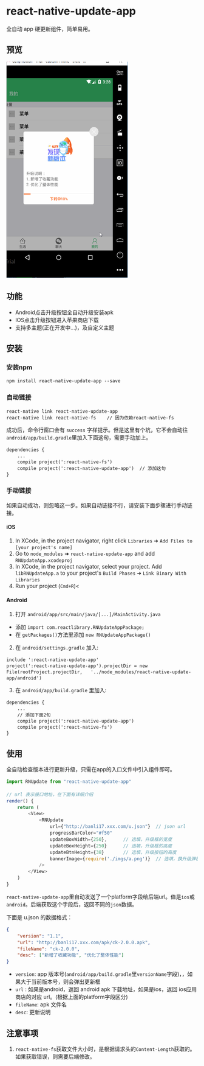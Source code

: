 # react-native-update-app

全自动 app 硬更新组件，简单易用。

## 预览

<img src="./preview/1.gif" width="320" height="568" />

## 功能

- Android点击升级按钮全自动升级安装apk
- IOS点击升级按钮进入苹果商店下载
- 支持多主题(正在开发中...)，及自定义主题

## 安装

### 安装npm
```
npm install react-native-update-app --save
```

### 自动链接

```
react-native link react-native-update-app
react-native link react-native-fs    // 因为依赖react-native-fs
```

成功后，命令行窗口会有 `success` 字样提示。但是这里有个坑，它不会自动往`android/app/build.gradle`里加入下面这句，需要手动加上。

```
dependencies {
    ...
    compile project(':react-native-fs')
    compile project(':react-native-update-app')  // 添加这句
}
```

### 手动链接

如果自动成功，则忽略这一步。如果自动链接不行，请安装下面步骤进行手动链接。

#### iOS

1.  In XCode, in the project navigator, right click `Libraries` ➜ `Add Files to [your project's name]`
2.  Go to `node_modules` ➜ `react-native-update-app` and add `RNUpdateApp.xcodeproj`
3.  In XCode, in the project navigator, select your project. Add `libRNUpdateApp.a` to your project's `Build Phases` ➜ `Link Binary With Libraries`
4.  Run your project (`Cmd+R`)<

#### Android

1.  打开 `android/app/src/main/java/[...]/MainActivity.java`

*   添加 `import com.reactlibrary.RNUpdateAppPackage;`
*   在 `getPackages()`方法里添加 `new RNUpdateAppPackage()` 

2.  在 `android/settings.gradle` 加入:

```
include ':react-native-update-app'
project(':react-native-update-app').projectDir = new File(rootProject.projectDir, 	'../node_modules/react-native-update-app/android')
```

3.  在 `android/app/build.gradle` 里加入:

```
dependencies {
    ...
    // 添加下面2句
    compile project(':react-native-update-app')
    compile project(':react-native-fs')
}
```

## 使用

全自动检查版本进行更新升级，只需在app的入口文件中引入组件即可。

```javascript
import RNUpdate from "react-native-update-app"

// url 表示接口地址，在下面有详细介绍
render() {
    return (
        <View>
            <RNUpdate
                url={"http://banli17.xxx.com/u.json"}  // json url
                progressBarColor="#f50"
                updateBoxWidth={250},      // 选填，升级框的宽度
                updateBoxHeight={250}      // 选填，升级框的高度
                updateBtnHeight={38}       // 选填，升级按钮的高度
                bannerImage={require('./imgs/a.png')}  // 选填，换升级弹框图片
            />
        </View>
    )
}
```

`react-native-update-app`里自动发送了一个platform字段给后端url。值是`ios`或`android`。后端获取这个字段后，返回不同的`json`数据。

下面是 u.json 的数据格式：

```json
{
    "version": "1.1",
    "url": "http://banli17.xxx.com/apk/ck-2.0.0.apk",
    "fileName": "ck-2.0.0",
    "desc": ["新增了收藏功能", "优化了整体性能"]
}
```

*   `version`: app 版本号(`android/app/build.gradle`里`versionName`字段)，，如果大于当前版本号，则会弹出更新框
*   `url` : 如果是android，返回 android apk 下载地址，如果是ios，返回 ios应用商店的对应 url。(根据上面的platform字段区分)
*   `fileName`: apk 文件名
*   `desc`: 更新说明

## 注意事项

1. `react-native-fs`获取文件大小时，是根据请求头的`Content-Length`获取的。如果获取错误，则需要后端修改。